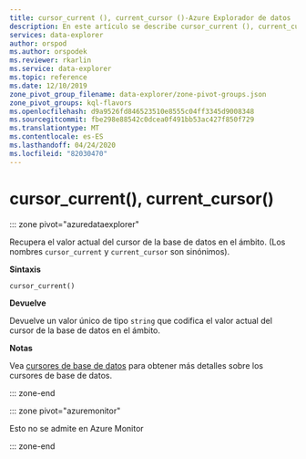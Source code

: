 ```yaml
---
title: cursor_current (), current_cursor ()-Azure Explorador de datos | Microsoft Docs
description: En este artículo se describe cursor_current (), current_cursor () en Azure Explorador de datos.
services: data-explorer
author: orspod
ms.author: orspodek
ms.reviewer: rkarlin
ms.service: data-explorer
ms.topic: reference
ms.date: 12/10/2019
zone_pivot_group_filename: data-explorer/zone-pivot-groups.json
zone_pivot_groups: kql-flavors
ms.openlocfilehash: d9a9526fd846523510e8555c04ff3345d9008348
ms.sourcegitcommit: fbe298e88542c0dcea0f491bb53ac427f850f729
ms.translationtype: MT
ms.contentlocale: es-ES
ms.lasthandoff: 04/24/2020
ms.locfileid: "82030470"
---
```

# <a name="cursor_current-current_cursor"></a>cursor_current(), current_cursor()

::: zone pivot="azuredataexplorer"

Recupera el valor actual del cursor de la base de datos en el ámbito. (Los nombres `cursor_current` y `current_cursor` son sinónimos).

**Sintaxis**

`cursor_current()`

**Devuelve**

Devuelve un valor único de tipo `string` que codifica el valor actual del cursor de la base de datos en el ámbito.

**Notas**

Vea [cursores de base de datos](../management/databasecursor.md) para obtener más detalles sobre los cursores de base de datos.

::: zone-end

::: zone pivot="azuremonitor"

Esto no se admite en Azure Monitor

::: zone-end
